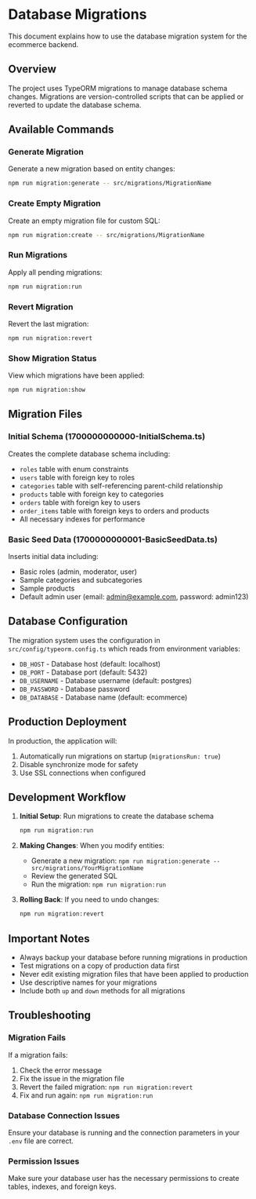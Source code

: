 # Database Migrations

This document explains how to use the database migration system for the ecommerce backend.

## Overview

The project uses TypeORM migrations to manage database schema changes. Migrations are version-controlled scripts that can be applied or reverted to update the database schema.

## Available Commands

### Generate Migration
Generate a new migration based on entity changes:
```bash
npm run migration:generate -- src/migrations/MigrationName
```

### Create Empty Migration
Create an empty migration file for custom SQL:
```bash
npm run migration:create -- src/migrations/MigrationName
```

### Run Migrations
Apply all pending migrations:
```bash
npm run migration:run
```

### Revert Migration
Revert the last migration:
```bash
npm run migration:revert
```

### Show Migration Status
View which migrations have been applied:
```bash
npm run migration:show
```

## Migration Files

### Initial Schema (1700000000000-InitialSchema.ts)
Creates the complete database schema including:
- `roles` table with enum constraints
- `users` table with foreign key to roles
- `categories` table with self-referencing parent-child relationship
- `products` table with foreign key to categories
- `orders` table with foreign key to users
- `order_items` table with foreign keys to orders and products
- All necessary indexes for performance

### Basic Seed Data (1700000000001-BasicSeedData.ts)
Inserts initial data including:
- Basic roles (admin, moderator, user)
- Sample categories and subcategories
- Sample products
- Default admin user (email: admin@example.com, password: admin123)

## Database Configuration

The migration system uses the configuration in `src/config/typeorm.config.ts` which reads from environment variables:

- `DB_HOST` - Database host (default: localhost)
- `DB_PORT` - Database port (default: 5432)
- `DB_USERNAME` - Database username (default: postgres)
- `DB_PASSWORD` - Database password
- `DB_DATABASE` - Database name (default: ecommerce)

## Production Deployment

In production, the application will:
1. Automatically run migrations on startup (`migrationsRun: true`)
2. Disable synchronize mode for safety
3. Use SSL connections when configured

## Development Workflow

1. **Initial Setup**: Run migrations to create the database schema
   ```bash
   npm run migration:run
   ```

2. **Making Changes**: When you modify entities:
   - Generate a new migration: `npm run migration:generate -- src/migrations/YourMigrationName`
   - Review the generated SQL
   - Run the migration: `npm run migration:run`

3. **Rolling Back**: If you need to undo changes:
   ```bash
   npm run migration:revert
   ```

## Important Notes

- Always backup your database before running migrations in production
- Test migrations on a copy of production data first
- Never edit existing migration files that have been applied to production
- Use descriptive names for your migrations
- Include both `up` and `down` methods for all migrations

## Troubleshooting

### Migration Fails
If a migration fails:
1. Check the error message
2. Fix the issue in the migration file
3. Revert the failed migration: `npm run migration:revert`
4. Fix and run again: `npm run migration:run`

### Database Connection Issues
Ensure your database is running and the connection parameters in your `.env` file are correct.

### Permission Issues
Make sure your database user has the necessary permissions to create tables, indexes, and foreign keys.
